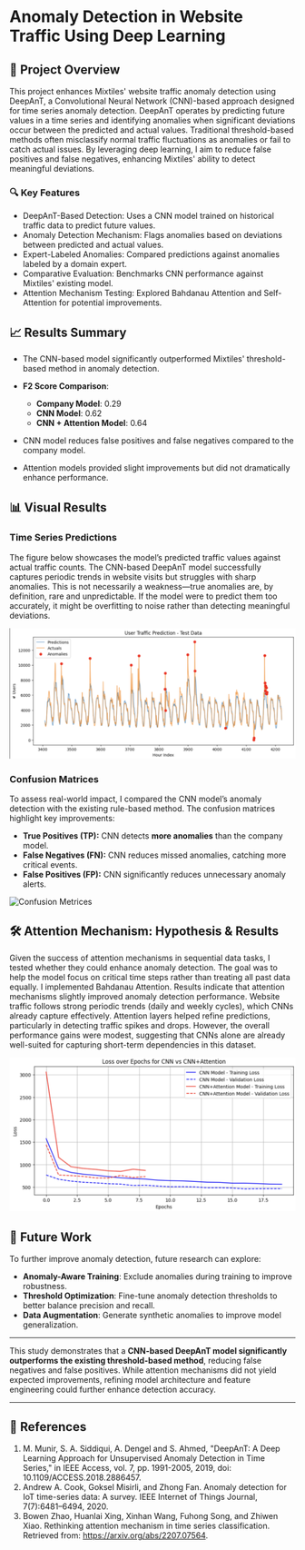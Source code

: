 # Anomaly Detection in Website Traffic Using Deep Learning

## 📌 Project Overview
This project enhances Mixtiles' website traffic anomaly detection using DeepAnT, a Convolutional Neural Network (CNN)-based approach designed for time series anomaly detection. DeepAnT operates by predicting future values in a time series and identifying anomalies when significant deviations occur between the predicted and actual values. Traditional threshold-based methods often misclassify normal traffic fluctuations as anomalies or fail to catch actual issues. By leveraging deep learning, I aim to reduce false positives and false negatives, enhancing Mixtiles' ability to detect meaningful deviations.

### 🔍 Key Features
- DeepAnT-Based Detection: Uses a CNN model trained on historical traffic data to predict future values.
- Anomaly Detection Mechanism: Flags anomalies based on deviations between predicted and actual values.
- Expert-Labeled Anomalies: Compared predictions against anomalies labeled by a domain expert.
- Comparative Evaluation: Benchmarks CNN performance against Mixtiles' existing model.
- Attention Mechanism Testing: Explored Bahdanau Attention and Self-Attention for potential improvements.

## 📈 Results Summary
- The CNN-based model significantly outperformed Mixtiles' threshold-based method in anomaly detection.
- **F2 Score Comparison**:
  - **Company Model**: 0.29
  - **CNN Model**: 0.62
  - **CNN + Attention Model**: 0.64

- CNN model reduces false positives and false negatives compared to the company model.
- Attention models provided slight improvements but did not dramatically enhance performance.

## 📊 Visual Results

### Time Series Predictions
The figure below showcases the model’s predicted traffic values against actual traffic counts. The CNN-based DeepAnT model successfully captures periodic trends in website visits but struggles with sharp anomalies. This is not necessarily a weakness—true anomalies are, by definition, rare and unpredictable. If the model were to predict them too accurately, it might be overfitting to noise rather than detecting meaningful deviations.


![tesx](https://github.com/ChibTheMan23/CNN-Anomaly-Detection/blob/94b267cd4eac5a9cdf2c84f184fadb94b01ba14a/figures/Deep-AnT%20Predictions.png)

### Confusion Matrices
To assess real-world impact, I compared the CNN model’s anomaly detection with the existing rule-based method. The confusion matrices highlight key improvements:

- **True Positives (TP):** CNN detects **more anomalies** than the company model.
- **False Negatives (FN):** CNN reduces missed anomalies, catching more critical events.
- **False Positives (FP):** CNN significantly reduces unnecessary anomaly alerts.

![Confusion Metrices]([https://github.com/ChibTheMan23/CNN-Anomaly-Detection/blob/81c7f338bc6d9f38479fe6f34d0865fa099acccf/figures/Confusion%20Metrices.png](https://github.com/ChibTheMan23/CNN-Anomaly-Detection/blob/2137259f73524afa71dee439323d31ebff7607bb/figures/Loss%20Plot.png))

## 🛠️ Attention Mechanism: Hypothesis & Results

Given the success of attention mechanisms in sequential data tasks, I tested whether they could enhance anomaly detection. The goal was to help the model focus on critical time steps rather than treating all past data equally. I implemented Bahdanau Attention.
Results indicate that attention mechanisms slightly improved anomaly detection performance. Website traffic follows strong periodic trends (daily and weekly cycles), which CNNs already capture effectively. Attention layers helped refine predictions, particularly in detecting traffic spikes and drops. However, the overall performance gains were modest, suggesting that CNNs alone are already well-suited for capturing short-term dependencies in this dataset.

![Loss](https://github.com/ChibTheMan23/CNN-Anomaly-Detection/blob/1de7824777b571f976492b287e099d22dfe230f9/figures/Loss%20CNN%20Models.png)

## 🚀 Future Work
To further improve anomaly detection, future research can explore:

- **Anomaly-Aware Training**: Exclude anomalies during training to improve robustness.
- **Threshold Optimization**: Fine-tune anomaly detection thresholds to better balance precision and recall.
- **Data Augmentation**: Generate synthetic anomalies to improve model generalization.

---

This study demonstrates that a **CNN-based DeepAnT model significantly outperforms the existing threshold-based method**, reducing false negatives and false positives. While attention mechanisms did not yield expected improvements, refining model architecture and feature engineering could further enhance detection accuracy.

---

## 🔗 References
1. M. Munir, S. A. Siddiqui, A. Dengel and S. Ahmed, "DeepAnT: A Deep Learning Approach for Unsupervised Anomaly Detection in Time Series," in IEEE Access, vol. 7, pp. 1991-2005, 2019, doi: 10.1109/ACCESS.2018.2886457.
2. Andrew A. Cook, Goksel Misirli, and Zhong Fan. Anomaly detection for IoT time-series data: A survey. IEEE Internet of Things Journal, 7(7):6481–6494, 2020.
3. Bowen Zhao, Huanlai Xing, Xinhan Wang, Fuhong Song, and Zhiwen Xiao. Rethinking attention mechanism in time series classification. Retrieved from: https://arxiv.org/abs/2207.07564.

